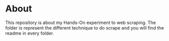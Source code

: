 # About
This repository is about my Hands-On experiment to web scraping. The folder is represent the different technique to do scrape and you will find the readme in every folder.